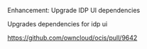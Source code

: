 Enhancement: Upgrade IDP UI dependencies

Upgrades dependencies for idp ui

https://github.com/owncloud/ocis/pull/9642
